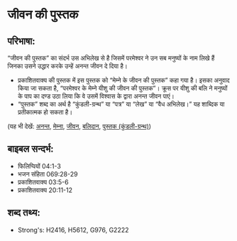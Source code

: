 # जीवन की पुस्तक #

## परिभाषा: ##

“जीवन की पुस्तक” का संदर्भ उस अभिलेख से है जिसमें परमेश्वर ने उन सब मनुष्यों के नाम लिखे हैं जिनका उसने उद्धार करके उन्हें अनन्त जीवन दे दिया है।

* प्रकाशितवाक्य की पुस्तक में इस पुस्तक को “मेम्ने के जीवन की पुस्तक” कहा गया है। इसका अनुवाद किया जा सकता है, “परमेश्वर के मेम्ने यीशु की जीवन की पुस्तक”। क्रूस पर यीशु की बलि ने मनुष्यों के पाप का दण्ड उठा लिया कि वे उसमें विश्वास के द्वारा अनन्त जीवन पाएं।
* “पुस्तक” शब्द का अर्थ है “कुंडली-ग्रन्थ” या “पत्र” या “लेख” या “वैध अभिलेख।” यह शाब्दिक या प्रतीकात्मक हो सकता है।

(यह भी देखें: [अनन्त](../eternity.md), [मेम्ना](../lamb.md), [जीवन](../life.md), [बलिदान](../sacrifice.md), [पुस्तक (कुंडली-ग्रन्थ)](../scroll.md))

## बाइबल सन्दर्भ: ##

* फिलिप्पियों 04:1-3
* भजन संहिता 069:28-29
* प्रकाशितवाक्य 03:5-6
* प्रकाशितवाक्य 20:11-12

## शब्द तथ्य: ##

* Strong's: H2416, H5612, G976, G2222
